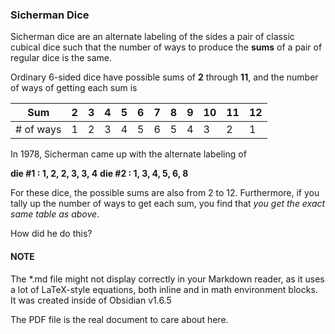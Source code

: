 ### Sicherman Dice

Sicherman dice are an alternate labeling of the sides a pair of classic cubical dice such that the number of ways to produce the **sums** of a pair of regular dice is the same.

Ordinary 6-sided dice have possible sums of **2** through **11**, and the number of ways of getting each sum is

| Sum       |  2  | 3   | 4   | 5   | 6   | 7   | 8   | 9   | 10  | 11  | 12  |
| --------- | :-: | --- | --- | --- | --- | --- | --- | --- | --- | --- | --- |
| # of ways |  1  | 2   | 3   | 4   | 5   | 6   | 5   | 4   | 3   | 2   | 1   |

In 1978, Sicherman came up with the alternate labeling of

**die #1 : 1,  2,  2,  3,  3,  4**
**die #2 :  1,  3,  4,  5,  6,  8**

For these dice, the possible sums are also from 2 to 12.  Furthermore, if you tally up the number of ways to get each sum, you find that *you get the exact same table as above*.

How did he do this?

#### NOTE
The \*.md file might not display correctly in your Markdown reader, as it uses a lot of LaTeX-style equations, both inline and in math environment blocks.  It was created inside of Obsidian v1.6.5

The PDF file is the real document to care about here.

